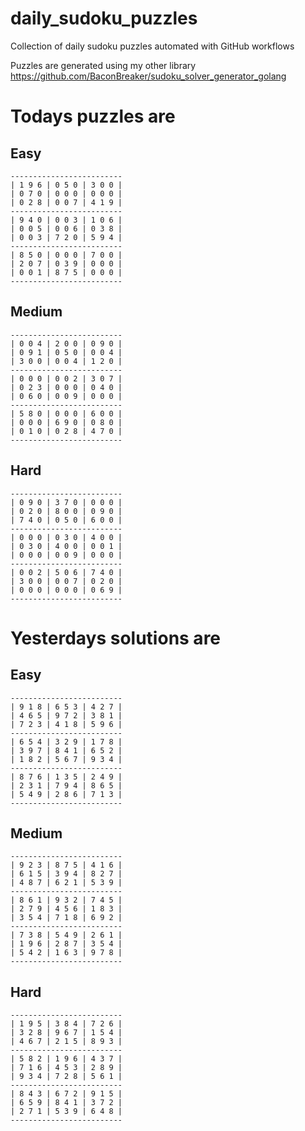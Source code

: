 
# daily_sudoku_puzzles 

Collection of daily sudoku puzzles automated with GitHub workflows 

Puzzles are generated using my other library https://github.com/BaconBreaker/sudoku_solver_generator_golang 
 

# Todays puzzles are 

## Easy 

```
-------------------------
| 1 9 6 | 0 5 0 | 3 0 0 | 
| 0 7 0 | 0 0 0 | 0 0 0 | 
| 0 2 8 | 0 0 7 | 4 1 9 | 
-------------------------
| 9 4 0 | 0 0 3 | 1 0 6 | 
| 0 0 5 | 0 0 6 | 0 3 8 | 
| 0 0 3 | 7 2 0 | 5 9 4 | 
-------------------------
| 8 5 0 | 0 0 0 | 7 0 0 | 
| 2 0 7 | 0 3 9 | 0 0 0 | 
| 0 0 1 | 8 7 5 | 0 0 0 | 
-------------------------
```
## Medium 

```
-------------------------
| 0 0 4 | 2 0 0 | 0 9 0 | 
| 0 9 1 | 0 5 0 | 0 0 4 | 
| 3 0 0 | 0 0 4 | 1 2 0 | 
-------------------------
| 0 0 0 | 0 0 2 | 3 0 7 | 
| 0 2 3 | 0 0 0 | 0 4 0 | 
| 0 6 0 | 0 0 9 | 0 0 0 | 
-------------------------
| 5 8 0 | 0 0 0 | 6 0 0 | 
| 0 0 0 | 6 9 0 | 0 8 0 | 
| 0 1 0 | 0 2 8 | 4 7 0 | 
-------------------------
```
## Hard 

```
-------------------------
| 0 9 0 | 3 7 0 | 0 0 0 | 
| 0 2 0 | 8 0 0 | 0 9 0 | 
| 7 4 0 | 0 5 0 | 6 0 0 | 
-------------------------
| 0 0 0 | 0 3 0 | 4 0 0 | 
| 0 3 0 | 4 0 0 | 0 0 1 | 
| 0 0 0 | 0 0 9 | 0 0 0 | 
-------------------------
| 0 0 2 | 5 0 6 | 7 4 0 | 
| 3 0 0 | 0 0 7 | 0 2 0 | 
| 0 0 0 | 0 0 0 | 0 6 9 | 
-------------------------
```
# Yesterdays solutions are 

## Easy 

```
-------------------------
| 9 1 8 | 6 5 3 | 4 2 7 | 
| 4 6 5 | 9 7 2 | 3 8 1 | 
| 7 2 3 | 4 1 8 | 5 9 6 | 
-------------------------
| 6 5 4 | 3 2 9 | 1 7 8 | 
| 3 9 7 | 8 4 1 | 6 5 2 | 
| 1 8 2 | 5 6 7 | 9 3 4 | 
-------------------------
| 8 7 6 | 1 3 5 | 2 4 9 | 
| 2 3 1 | 7 9 4 | 8 6 5 | 
| 5 4 9 | 2 8 6 | 7 1 3 | 
-------------------------
```
## Medium 

```
-------------------------
| 9 2 3 | 8 7 5 | 4 1 6 | 
| 6 1 5 | 3 9 4 | 8 2 7 | 
| 4 8 7 | 6 2 1 | 5 3 9 | 
-------------------------
| 8 6 1 | 9 3 2 | 7 4 5 | 
| 2 7 9 | 4 5 6 | 1 8 3 | 
| 3 5 4 | 7 1 8 | 6 9 2 | 
-------------------------
| 7 3 8 | 5 4 9 | 2 6 1 | 
| 1 9 6 | 2 8 7 | 3 5 4 | 
| 5 4 2 | 1 6 3 | 9 7 8 | 
-------------------------
```
## Hard 

```
-------------------------
| 1 9 5 | 3 8 4 | 7 2 6 | 
| 3 2 8 | 9 6 7 | 1 5 4 | 
| 4 6 7 | 2 1 5 | 8 9 3 | 
-------------------------
| 5 8 2 | 1 9 6 | 4 3 7 | 
| 7 1 6 | 4 5 3 | 2 8 9 | 
| 9 3 4 | 7 2 8 | 5 6 1 | 
-------------------------
| 8 4 3 | 6 7 2 | 9 1 5 | 
| 6 5 9 | 8 4 1 | 3 7 2 | 
| 2 7 1 | 5 3 9 | 6 4 8 | 
-------------------------
```
